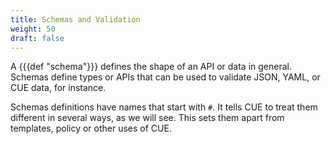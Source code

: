 ```yaml
---
title: Schemas and Validation
weight: 50
draft: false
---
```


A {{{def "schema"}}} defines the shape of an API or data in general.
Schemas define types or APIs that can be used to validate JSON, YAML, or CUE
data, for instance.

Schemas definitions have names that start with `#`.
It tells CUE to treat them different in several ways, as we will see.
This sets them apart from templates, policy or other uses of CUE.
